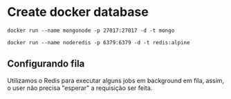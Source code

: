 # Create docker database

`docker run --name mongonode -p 27017:27017 -d -t mongo`

`docker run --name noderedis -p 6379:6379 -d -t redis:alpine`

## Configurando fila

Utilizamos o Redis para executar alguns jobs em background em fila, assim, o user
não precisa "esperar" a requisição ser feita.
